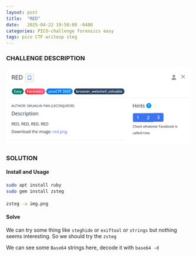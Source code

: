 ```yaml
---
layout: post
title:  "RED"
date:   2025-04-22 19:50:00 -0400
categories: PICO-challenge forensics easy
tags: pico CTF writeup steg
---
```


### CHALLENGE DESCRIPTION
![](assets/img/pico/red/1.png)

### SOLUTION
#### Install and Usage
```bash
sudo apt install ruby
sudo gem install zsteg

zsteg -a img.png
```

#### Solve
We can try some thing like `steghide` or `exiftool` or `strings` but nothing seems interesting. So we should try the `zsteg`

We can see some `Base64` strings here, decode it with `base64 -d`
